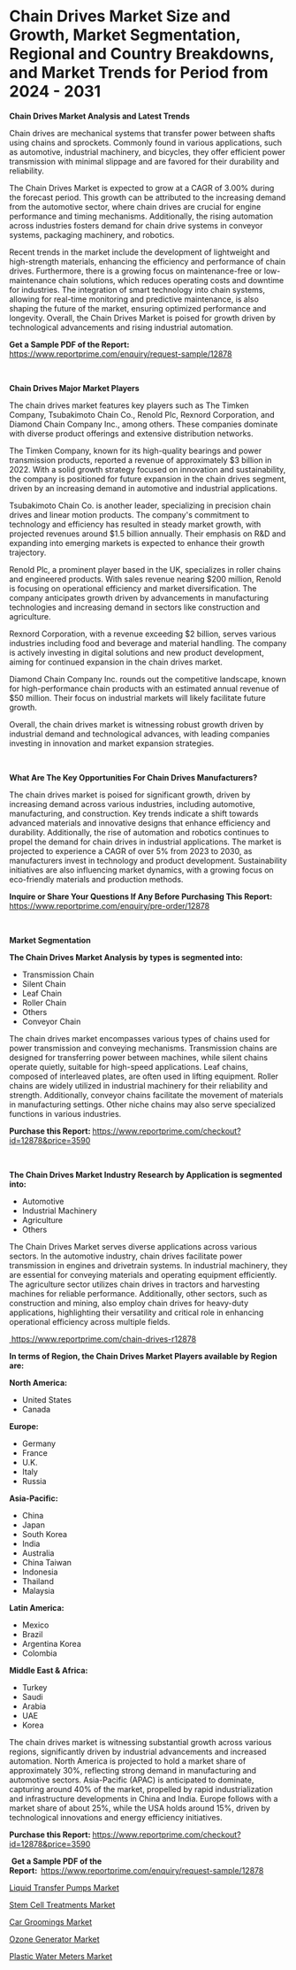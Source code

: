 <p><h1>Chain Drives Market Size and Growth, Market Segmentation, Regional and Country Breakdowns, and Market Trends for Period from 2024 -  2031</h1></p><p><strong>Chain Drives Market Analysis and Latest Trends</strong></p>
<p><p>Chain drives are mechanical systems that transfer power between shafts using chains and sprockets. Commonly found in various applications, such as automotive, industrial machinery, and bicycles, they offer efficient power transmission with minimal slippage and are favored for their durability and reliability.</p><p>The Chain Drives Market is expected to grow at a CAGR of 3.00% during the forecast period. This growth can be attributed to the increasing demand from the automotive sector, where chain drives are crucial for engine performance and timing mechanisms. Additionally, the rising automation across industries fosters demand for chain drive systems in conveyor systems, packaging machinery, and robotics. </p><p>Recent trends in the market include the development of lightweight and high-strength materials, enhancing the efficiency and performance of chain drives. Furthermore, there is a growing focus on maintenance-free or low-maintenance chain solutions, which reduces operating costs and downtime for industries. The integration of smart technology into chain systems, allowing for real-time monitoring and predictive maintenance, is also shaping the future of the market, ensuring optimized performance and longevity. Overall, the Chain Drives Market is poised for growth driven by technological advancements and rising industrial automation.</p></p>
<p><strong>Get a Sample PDF of the Report:&nbsp;</strong> <a href="https://www.reportprime.com/enquiry/request-sample/12878?utm_campaign=13&utm_medium=2&utm_source=Github&utm_content=ia&utm_term=25112024&utm_id=chain-drives">https://www.reportprime.com/enquiry/request-sample/12878</a></p>
<p>&nbsp;</p>
<p><strong>Chain Drives Major Market Players</strong></p>
<p><p>The chain drives market features key players such as The Timken Company, Tsubakimoto Chain Co., Renold Plc, Rexnord Corporation, and Diamond Chain Company Inc., among others. These companies dominate with diverse product offerings and extensive distribution networks.</p><p>The Timken Company, known for its high-quality bearings and power transmission products, reported a revenue of approximately $3 billion in 2022. With a solid growth strategy focused on innovation and sustainability, the company is positioned for future expansion in the chain drives segment, driven by an increasing demand in automotive and industrial applications.</p><p>Tsubakimoto Chain Co. is another leader, specializing in precision chain drives and linear motion products. The company's commitment to technology and efficiency has resulted in steady market growth, with projected revenues around $1.5 billion annually. Their emphasis on R&D and expanding into emerging markets is expected to enhance their growth trajectory.</p><p>Renold Plc, a prominent player based in the UK, specializes in roller chains and engineered products. With sales revenue nearing $200 million, Renold is focusing on operational efficiency and market diversification. The company anticipates growth driven by advancements in manufacturing technologies and increasing demand in sectors like construction and agriculture.</p><p>Rexnord Corporation, with a revenue exceeding $2 billion, serves various industries including food and beverage and material handling. The company is actively investing in digital solutions and new product development, aiming for continued expansion in the chain drives market.</p><p>Diamond Chain Company Inc. rounds out the competitive landscape, known for high-performance chain products with an estimated annual revenue of $50 million. Their focus on industrial markets will likely facilitate future growth.</p><p>Overall, the chain drives market is witnessing robust growth driven by industrial demand and technological advances, with leading companies investing in innovation and market expansion strategies.</p></p>
<p>&nbsp;</p>
<p><strong>What Are The Key Opportunities For Chain Drives Manufacturers?</strong></p>
<p><p>The chain drives market is poised for significant growth, driven by increasing demand across various industries, including automotive, manufacturing, and construction. Key trends indicate a shift towards advanced materials and innovative designs that enhance efficiency and durability. Additionally, the rise of automation and robotics continues to propel the demand for chain drives in industrial applications. The market is projected to experience a CAGR of over 5% from 2023 to 2030, as manufacturers invest in technology and product development. Sustainability initiatives are also influencing market dynamics, with a growing focus on eco-friendly materials and production methods.</p></p>
<p><strong>Inquire or Share Your Questions If Any Before Purchasing This Report:</strong> <a href="https://www.reportprime.com/enquiry/pre-order/12878?utm_campaign=13&utm_medium=2&utm_source=Github&utm_content=ia&utm_term=25112024&utm_id=chain-drives">https://www.reportprime.com/enquiry/pre-order/12878</a></p>
<p>&nbsp;</p>
<p><strong>Market Segmentation</strong></p>
<p><strong>The Chain Drives Market Analysis by types is segmented into:</strong></p>
<p><ul><li>Transmission Chain</li><li>Silent Chain</li><li>Leaf Chain</li><li>Roller Chain</li><li>Others</li><li>Conveyor Chain</li></ul></p>
<p><p>The chain drives market encompasses various types of chains used for power transmission and conveying mechanisms. Transmission chains are designed for transferring power between machines, while silent chains operate quietly, suitable for high-speed applications. Leaf chains, composed of interleaved plates, are often used in lifting equipment. Roller chains are widely utilized in industrial machinery for their reliability and strength. Additionally, conveyor chains facilitate the movement of materials in manufacturing settings. Other niche chains may also serve specialized functions in various industries.</p></p>
<p><strong>Purchase this Report:&nbsp;</strong><a href="https://www.reportprime.com/checkout?id=12878&price=3590&utm_campaign=13&utm_medium=2&utm_source=Github&utm_content=ia&utm_term=25112024&utm_id=chain-drives">https://www.reportprime.com/checkout?id=12878&price=3590</a></p>
<p>&nbsp;</p>
<p><strong>The Chain Drives Market Industry Research by Application is segmented into:</strong></p>
<p><ul><li>Automotive</li><li>Industrial Machinery</li><li>Agriculture</li><li>Others</li></ul></p>
<p><p>The Chain Drives Market serves diverse applications across various sectors. In the automotive industry, chain drives facilitate power transmission in engines and drivetrain systems. In industrial machinery, they are essential for conveying materials and operating equipment efficiently. The agriculture sector utilizes chain drives in tractors and harvesting machines for reliable performance. Additionally, other sectors, such as construction and mining, also employ chain drives for heavy-duty applications, highlighting their versatility and critical role in enhancing operational efficiency across multiple fields.</p></p>
<p><a href="https://www.reportprime.com/chain-drives-r12878?utm_campaign=13&utm_medium=2&utm_source=Github&utm_content=ia&utm_term=25112024&utm_id=chain-drives">&nbsp;https://www.reportprime.com/chain-drives-r12878</a></p>
<p><strong>In terms of Region, the Chain Drives Market Players available by Region are:</strong></p>
<p>
    <p> <strong> North America: </strong>
        <ul>
            <li>United States</li>
            <li>Canada</li>
        </ul>
        </p> 
    <p> <strong> Europe: </strong>
        <ul>
            <li>Germany</li>
            <li>France</li>
            <li>U.K.</li>
            <li>Italy</li>
            <li>Russia</li>
        </ul>
        </p> 
    <p> <strong> Asia-Pacific: </strong>
        <ul>
            <li>China</li>
            <li>Japan</li>
            <li>South Korea</li>
            <li>India</li>
            <li>Australia</li>
            <li>China Taiwan</li>
            <li>Indonesia</li>
            <li>Thailand</li>
            <li>Malaysia</li>
        </ul>
        </p> 
    <p> <strong> Latin America: </strong>
        <ul>
            <li>Mexico</li>
            <li>Brazil</li>
            <li>Argentina Korea</li>
            <li>Colombia</li>
        </ul>
        </p> 
    <p> <strong> Middle East & Africa: </strong>
        <ul>
            <li>Turkey</li>
            <li>Saudi</li>
            <li>Arabia</li>
            <li>UAE</li>
            <li>Korea</li>
        </ul>
    </p>
    </p>
<p><p>The chain drives market is witnessing substantial growth across various regions, significantly driven by industrial advancements and increased automation. North America is projected to hold a market share of approximately 30%, reflecting strong demand in manufacturing and automotive sectors. Asia-Pacific (APAC) is anticipated to dominate, capturing around 40% of the market, propelled by rapid industrialization and infrastructure developments in China and India. Europe follows with a market share of about 25%, while the USA holds around 15%, driven by technological innovations and energy efficiency initiatives.</p></p>
<p><strong>Purchase this Report: </strong><a href="https://www.reportprime.com/checkout?id=12878&price=3590&utm_campaign=13&utm_medium=2&utm_source=Github&utm_content=ia&utm_term=25112024&utm_id=chain-drives">https://www.reportprime.com/checkout?id=12878&price=3590</a></p>
<p>&nbsp;<strong>Get a Sample PDF of the Report:&nbsp;&nbsp;</strong><a href="https://www.reportprime.com/enquiry/request-sample/12878?utm_campaign=13&utm_medium=2&utm_source=Github&utm_content=ia&utm_term=25112024&utm_id=chain-drives">https://www.reportprime.com/enquiry/request-sample/12878</a></p>
<p><strong></strong></p>
<p><p><a href="https://github.com/MarciaRunte/Market-Research-Report-List-1/blob/main/liquid-transfer-pumps-market.md?utm_campaign=13&utm_medium=2&utm_source=Github&utm_content=ia&utm_term=25112024&utm_id=chain-drives">Liquid Transfer Pumps Market</a></p><p><a href="https://issuu.com/reportprime-2/docs/stem-cell-treatments-market-size-20_b246f24c859170?utm_campaign=13&utm_medium=2&utm_source=Github&utm_content=ia&utm_term=25112024&utm_id=chain-drives">Stem Cell Treatments Market</a></p><p><a href="https://issuu.com/reportprime-2/docs/car-groomings-market-size-2030.pptx_359de077c3aaae?utm_campaign=13&utm_medium=2&utm_source=Github&utm_content=ia&utm_term=25112024&utm_id=chain-drives">Car Groomings Market</a></p><p><a href="https://www.linkedin.com/pulse/evaluating-market-players-ozone-generator-sector-strengths-zrekc?utm_campaign=13&utm_medium=2&utm_source=Github&utm_content=ia&utm_term=25112024&utm_id=chain-drives">Ozone Generator Market</a></p><p><a href="https://github.com/Chiragrp22/Market-Research-Report-List-6/blob/main/plastic-water-meters-market.md?utm_campaign=13&utm_medium=2&utm_source=Github&utm_content=ia&utm_term=25112024&utm_id=chain-drives">Plastic Water Meters Market</a></p></p>